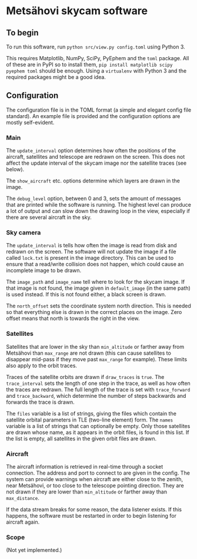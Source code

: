 
# Metsähovi skycam software

## To begin

To run this software, run `python src/view.py config.toml` using Python 3.

This requires Matplotlib, NumPy, SciPy, PyEphem and the `toml` package. All of these are
in PyPI so to install them, `pip install matplotlib scipy pyephem toml` should be enough.
Using a `virtualenv` with Python 3 and the required packages might be a good idea.


## Configuration

The configuration file is in the TOML format (a simple and elegant config file standard).
An example file is provided and the configuration options are mostly self-evident.

### Main

The `update_interval` option determines how often the positions of the aircraft,
satellites and telescope are redrawn on the screen. This does not affect the update
interval of the skycam image nor the satellite traces (see below).

The `show_aircraft` etc. options determine which layers are drawn in the image.

The `debug_level` option, between 0 and 3, sets the amount of messages that are printed
while the software is running. The highest level can produce a lot of output and can slow
down the drawing loop in the view, especially if there are several aircraft in the sky.

### Sky camera

The `update_interval` is tells how often the image is read from disk and redrawn on the
screen. The software will not update the image if a file called `lock.txt` is present in
the image directory. This can be used to ensure that a read/write collision does not
happen, which could cause an incomplete image to be drawn.

The `image_path` and `image_name` tell where to look for the skycam image. If that image
is not found, the image given in `default_image` (in the same path) is used instead. If
this is not found either, a black screen is drawn.

The `north_offset` sets the coordinate system north direction. This is needed so that
everything else is drawn in the correct places on the image. Zero offset means that north
is towards the right in the view.

### Satellites

Satellites that are lower in the sky than `min_altitude` or farther away from Metsähovi
than `max_range` are not drawn (this can cause satellites to disappear mid-pass if they
move past `max_range` for example). These limits also apply to the orbit traces.

Traces of the satellite orbits are drawn if `draw_traces` is `true`. The `trace_interval`
sets the length of one step in the trace, as well as how often the traces are redrawn.
The full length of the trace is set with `trace_forward` and `trace_backward`, which
determine the number of steps backwards and forwards the trace is drawn.

The `files` variable is a list of strings, giving the files which contain the satellite
orbital parameters in TLE (two-line element) form. The `names` variable is a list of
strings that can optionally be empty. Only those satellites are drawn whose name, as it
appears in the orbit files, is found in this list. If the list is empty, all satellites
in the given orbit files are drawn.


### Aircraft

The aircraft information is retrieved in real-time through a socket connection. The
address and port to connect to are given in the config. The system can provide warnings
when aircraft are either close to the zenith, near Metsähovi, or too close to the
telescope pointing direction. They are not drawn if they are lower than `min_altitude` or
farther away than `max_distance`.

If the data stream breaks for some reason, the data listener exists. If this happens, the
software must be restarted in order to begin listening for aircraft again.

### Scope

(Not yet implemented.)


